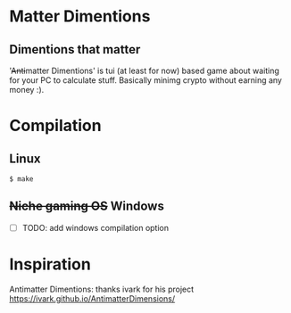 # Matter Dimentions 
## Dimentions that matter

'~~Anti~~matter Dimentions' is tui (at least for now) based game about waiting for your PC to calculate stuff. Basically minimg crypto without earning any money :).

# Compilation

## Linux
```console
$ make
```

## ~~Niche gaming OS~~ Windows

- [ ] TODO: add windows compilation option

# Inspiration

Antimatter Dimentions: thanks ivark for his project https://ivark.github.io/AntimatterDimensions/
